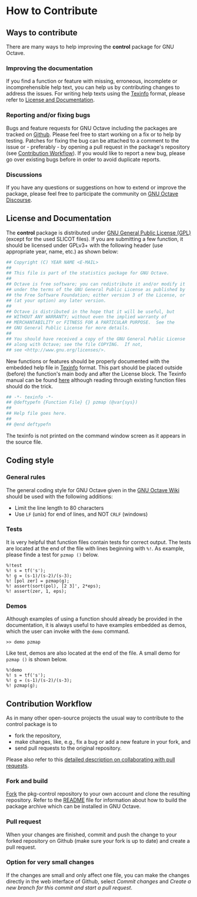 # How to Contribute

## Ways to contribute

There are many ways to help improving the **control** package for GNU Octave.

### Improving the documentation

If you find a function or feature with missing, erroneous, incomplete or incomprehensible help text, you can help us by contributing changes to address the issues. For writing help texts using the [Texinfo](https://www.gnu.org/software/texinfo/) format, please refer to [License and Documentation](#license-and-documentation).

### Reporting and/or fixing bugs

Bugs and feature requests for GNU Octave including the packages are tracked on [Github](https://github.com/gnu-octave/pkg-control/issues). Please feel free to start working on a fix or to help by testing. Patches for fixing the bug can be attached to a comment to the issue or - preferably - by opening a pull request in the package's repository (see [Contribution Workflow](#contribution-workflow)). If you would like to report a new bug, please go over existing bugs before in order to avoid duplicate reports.

### Discussions

If you have any questions or suggestions on how to extend or improve the package, please feel free to participate the community on 
[GNU Octave Discourse](https://octave.discourse.group/).

## License and Documentation

The **control** package is distributed under [GNU General Public License (GPL)](https://www.gnu.org/licenses/gpl-3.0.en.html) (except for the used SLICOT files). If you are submitting a few function, it should be licensed under GPLv3+ with the following header (use appropriate year, name, etc.) as shown below:

```bash
## Copyright (C) YEAR NAME <E-MAIL>
##
## This file is part of the statistics package for GNU Octave.
##
## Octave is free software; you can redistribute it and/or modify it
## under the terms of the GNU General Public License as published by
## the Free Software Foundation; either version 3 of the License, or
## (at your option) any later version.
##
## Octave is distributed in the hope that it will be useful, but
## WITHOUT ANY WARRANTY; without even the implied warranty of
## MERCHANTABILITY or FITNESS FOR A PARTICULAR PURPOSE.  See the
## GNU General Public License for more details.
##
## You should have received a copy of the GNU General Public License
## along with Octave; see the file COPYING.  If not,
## see <http://www.gnu.org/licenses/>.

```

New functions or features should be properly documented with the embedded help file in [Texinfo](https://www.gnu.org/software/texinfo/) format. This part should be placed outside (before) the function's main body and after the License block. The Texinfo manual can be found [here](https://www.gnu.org/software/texinfo/manual/texinfo/) although reading through existing function files should do the trick.

```bash
## -*- texinfo -*-
## @deftypefn {Function File} {} pzmap (@var{sys})
##
## Help file goes here.
##
## @end deftypefn
```

The texinfo is not printed on the command window screen as it appears in the source file.


## Coding style

### General rules

The general coding style for GNU Octave given in the [GNU Octave Wiki](https://wiki.octave.org/Octave_style_guide) should be used with the following additions:

- Limit the line length to 80 characters
- Use `LF` (unix) for end of lines, and NOT `CRLF` (windows)


### Tests

It is very helpful that function files contain tests for correct output. The tests are located at the end of the file with lines beginning with `%!`. As example, please finde a test for `pzmap ()` below.

```
%!test
%! s = tf('s');
%! g = (s-1)/(s-2)/(s-3);
%! [pol zer] = pzmap(g);
%! assert(sort(pol), [2 3]', 2*eps);
%! assert(zer, 1, eps);
```

### Demos

Although examples of using a function should already be provided in the documentation, it is always useful to have examples embedded as demos, which the user can invoke with the `demo` command.

```
>> demo pzmap
```

Like test, demos are also located at the end of the file. A small demo for `pzmap ()` is shown below.

```
%!demo
%! s = tf('s');
%! g = (s-1)/(s-2)/(s-3);
%! pzmap(g);
```

## Contribution Workflow

As in many other open-source projects the usual way to contribute to the control package is to

- fork the repository,
- make changes, like, e.g., fix a bug or add a new feature in your fork, and
- send pull requests to the original repository.

Please also refer to this [detailed description on collaborating with pull requests](https://docs.github.com/en/pull-requests/collaborating-with-pull-requests).

### Fork and build

[Fork](https://github.com/gnu-octave/pkg-control/fork) the pkg-control repository to your own account and clone the resulting repository. Refer to the [README](README.md) file for information about how to build the package archive which can be installed in GNU Octave.

### Pull request

When your changes are finished, commit and push the change to your forked repository on Github (make sure your fork is up to date) and create a pull request.

### Option for very small changes

If the changes are small and only affect one file, you can make the changes directly in the web interface of Github, select *Commit changes* and *Create a new branch for this commit and start a pull request*.
 
 

